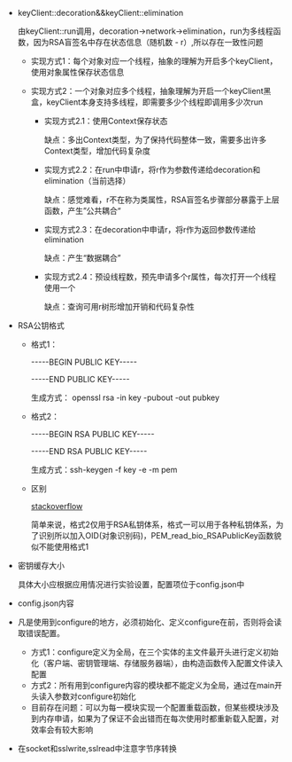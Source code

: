 * keyClient::decoration&&keyClient::elimination

  由keyClient::run调用，decoration->network->elimination，run为多线程函数，因为RSA盲签名中存在状态信息（随机数 - r）,所以存在一致性问题

  * 实现方式1：每个对象对应一个线程，抽象的理解为开启多个keyClient，使用对象属性保存状态信息

  * 实现方式2：一个对象对应多个线程，抽象理解为开启一个keyClient黑盒，keyClient本身支持多线程，即需要多少个线程即调用多少次run

    * 实现方式2.1：使用Context保存状态

      缺点：多出Context类型，为了保持代码整体一致，需要多出许多Context类型，增加代码复杂度

    * 实现方式2.2：在run中申请r，将r作为参数传递给decoration和elimination（当前选择）

      缺点：感觉难看，r不在称为类属性，RSA盲签名步骤部分暴露于上层函数，产生”公共耦合“

    * 实现方式2.3：在decoration中申请r，将r作为返回参数传递给elimination

      缺点：产生“数据耦合”

    * 实现方式2.4：预设线程数，预先申请多个r属性，每次打开一个线程使用一个

      缺点：查询可用r树形增加开销和代码复杂性

* RSA公钥格式

  * 格式1：

    -----BEGIN PUBLIC KEY-----

    -----END PUBLIC KEY-----

    生成方式： openssl rsa -in key -pubout -out pubkey

  * 格式2：

    -----BEGIN RSA PUBLIC KEY-----

    -----END RSA PUBLIC KEY-----

    生成方式：ssh-keygen -f key -e -m pem

  * 区别

    [stackoverflow](https://stackoverflow.com/questions/18039401/how-can-i-transform-between-the-two-styles-of-public-key-format-one-begin-rsa)

    简单来说，格式2仅用于RSA私钥体系，格式一可以用于各种私钥体系，为了识别所以加入OID(对象识别码)，PEM_read_bio_RSAPublicKey函数貌似不能使用格式1

* 密钥缓存大小

  具体大小应根据应用情况进行实验设置，配置项位于config.json中

* config.json内容



* 凡是使用到configure的地方，必须初始化、定义configure在前，否则将会读取错误配置。
  * 方式1：configure定义为全局，在三个实体的主文件最开头进行定义初始化（客户端、密钥管理端、存储服务器端），由构造函数传入配置文件读入配置
  * 方式2：所有用到configure内容的模块都不能定义为全局，通过在main开头读入参数对configure初始化
  * 目前存在问题：可以为每一模块实现一个配置重载函数，但某些模块涉及到内存申请，如果为了保证不会出错而在每次使用时都重新载入配置，对效率会有较大影响
* 在socket和sslwrite,sslread中注意字节序转换